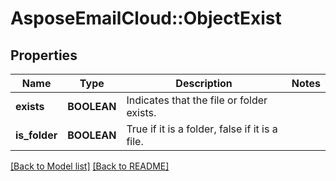 # AsposeEmailCloud::ObjectExist
## Properties
Name | Type | Description | Notes
------------ | ------------- | ------------- | -------------
**exists** | **BOOLEAN** | Indicates that the file or folder exists. | 
**is_folder** | **BOOLEAN** | True if it is a folder, false if it is a file. | 



[[Back to Model list]](Models.md) [[Back to README]](README.md)


